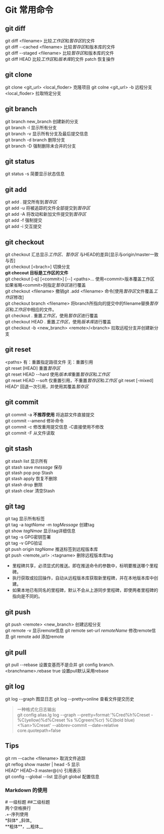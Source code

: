 # Git 常用命令
## git diff
git diff <filename\> 比较*工作区*和*暂存区*的文件  
git diff --cached <filename\> 比较*暂存区*和版本库的文件  
git diff --staged <filename\> 比较*暂存区*和版本库的文件  
git diff HEAD 比较*工作区*和*版本库*的文件
patch 恢复操作

## git clone
git clone <git_url\> <local_floder\> 克隆项目
git colne <git_url\> -b 远程分支 <local_floder\> 拉取特定分支  

## git branch
git branch new_branch 创建新的分支  
git branch -l 显示所有分支  
git branch -v 显示所有分支及最后提交信息  
git branch -d branch 删除分支  
git branch -D 强制删除未合并的分支  

## git status    
git status -s 简要显示状态信息

## git add  
git add .  提交所有到*暂存区*  
git add -u 将被追踪的文件全部提交到*暂存区*  
git add -A 将改动和新加文件提交到*暂存区*  
git add -f 强制提交  
git add -i 交互提交  

## git checkout
git checkout 汇总显示*工作区*、*暂存区* 与HEAD的差异[显示与origin/master一致与否]  
git checkout [<brach\>] 切换分支  
**git checout <file> 目标是工作区的文件**  
git checkout [-q] [<commit\>] [--] <paths\>...  使用<commit\>版本覆盖工作区 如果省略<commit\>则指定*暂存区*进行覆盖  
git checkout <filename\> 撤销git .add <filename\> 命令[使用*暂存区*文件覆盖*工作区*修改]  
git checkout branch <filename\> 将branch所指向的提交中的filename替换*暂存区*和*工作区*中相应的文件。  
git checkout . 重置*工作区*，使用*暂存区*进行覆盖  
git checkout HEAD . 重置*工作区*，使用*版本库*进行覆盖  
git checkout -b <new_branch\> <remote\>/<branch\>  拉取远程分支并创建新分支

## git reset
<paths\> 有：重置指定路径文件 无：重置引用  
git reset [HEAD] 重置*暂存区*  
git reset HEAD --hard 使用*版本库*重置*暂存区*和*工作区*  
git reset HEAD --soft 仅重置引用，不重置*暂存区*和*工作区*
git reset [-mixed] HEAD^ 回退一次引用，并使用其覆盖*暂存区*

## git commit
git commit -a **不推荐使用** 将追踪文件直接提交  
git commit --amend 修补命令  
git commit -c 修改重用提交信息 -C直接使用不修改  
git commit -F 从文件读取

## git stash
git stash list 显示所有  
git stash save *message* 保存    
git stash pop pop Stash  
git stash apply 恢复不删除  
git stash drop 删除  
git stash clear 清空Stash

## git tag
git tag  显示所有标签  
git tag -a *tagtName* -m *tagMessage* 创建tag  
git show *tagNmae*  显示tag详细信息  
git tag -s GPG密钥签署  
git tag -v GPG验证  
git push origin *tagName* 推送标签到远程版本库    
git push <remote_url\>  :<tagname\> 删除远程版本库tag
+ 里程碑共享，必须显式的推送。即在推送命令的参数中，标明要推送哪个里程碑。
+ 执行获取或拉回操作，自动从远程版本库获取新里程碑，并在本地版本库中创建。
+ 如果本地已有同名的里程碑，默认不会从上游同步里程碑，即使两者里程碑的指向是不同的。

## git push
git push <remote\> <new_branch\> 创建远程分支  
git remote -v 显示remote信息
git remote set-url *remoteName* 修改remote信息
git remote add 添加remote

## git pull
git pull --rebase  设置变基而不是合并
git config branch.<branchname\>.rebase true 设置pull默认采用rebase  

## git log
git log --graph  图显日志
git log --pretty=online <filnename> 查看文件提交历史
> 一种格式化日志输出  
git config alias.lg log --graph --pretty=format:'%Cred%h%Creset -%C(yellow)%d%Creset %s %Cgreen(%cr) %C(bold blue)<%an>%Creset' --abbrev-commit --date=relative core.quotepath=false


## Tips
git rm --cache <filename\> 取消文件追踪  
git reflog show master | head -5 显示  
HEAD^ HEAD~3 master@{n} 引用表示  
git config --global --list 显示git global 配置信息

### Markdown 的使用
\# 一级标题  \#\#二级标题  
两个空格换行  
\.\+\-序列使用   
\*斜体\* \_斜体\_  
\*\*粗体\*\*，\_\_粗体\_\_

